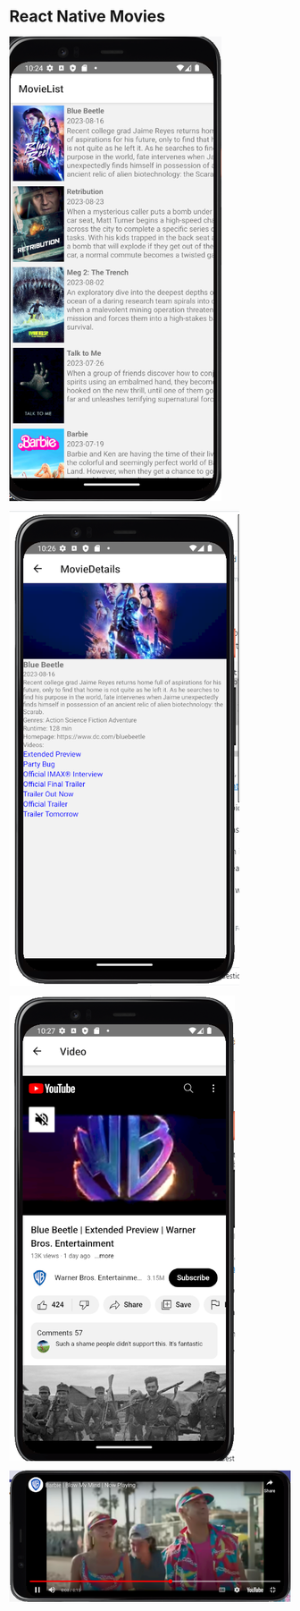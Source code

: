 # React Native Movies

![main](screenshots/main.png)

![detail](screenshots/details.png)

![video](screenshots/video.png)

![video landscape](screenshots/videoland.png)